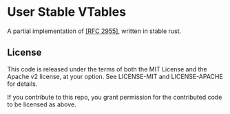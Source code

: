 # User Stable VTables

A partial implementation of [[RFC 2955]](https://github.com/rust-lang/rfcs/pull/2955), written in stable rust. 

## License

This code is released under the terms of both the MIT License and the Apache v2 license,
 at your option. See LICENSE-MIT and LICENSE-APACHE for details. 

If you contribute to this repo, you grant permission for the contributed code to be licensed as above. 